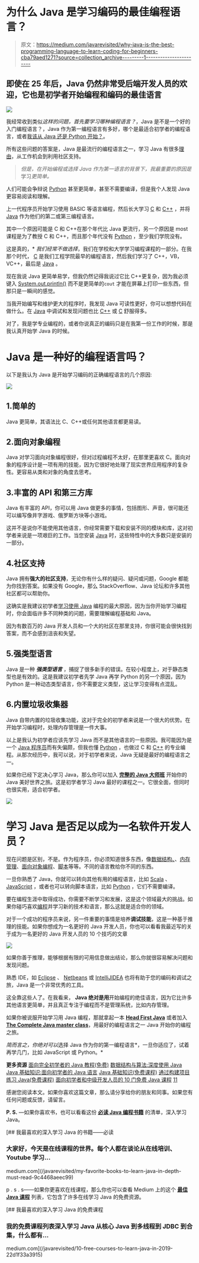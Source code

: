 # 为什么 Java 是学习编码的最佳编程语言？

> 原文：<https://medium.com/javarevisited/why-java-is-the-best-programming-language-to-learn-coding-for-beginners-cba79aed1271?source=collection_archive---------1----------------------->

## 即使在 25 年后，Java 仍然非常受后端开发人员的欢迎，它也是初学者开始编程和编码的最佳语言

[![](img/333b9f383f11c377f7df458dc79774cd.png)](https://click.linksynergy.com/fs-bin/click?id=JVFxdTr9V80&subid=0&offerid=323058.1&type=10&tmpid=14538&RD_PARM1=https%3A%2F%2Fwww.udemy.com%2Fjava-the-complete-java-developer-course%2F)

我经常收到类似*这样的问题，首先要学习哪种编程语言？*，Java 是不是一个好的入门编程语言？，Java 作为第一编程语言有多好，哪个是最适合初学者的编程语言，或者[我该从 Java 还是 Python 开始？](http://javarevisited.blogspot.sg/2013/11/java-vs-python-which-programming-laungage-to-learn-first.html)。

所有这些问题的答案是，Java 是最流行的编程语言之一，学习 Java 有很多[理由](https://javarevisited.blogspot.com/2018/07/10-reasons-to-learn-java-programming.html)，从工作机会到利用社区支持。

> *但是，在开始编程或选择 Java 作为第一语言的背景下，我最重要的原因是*学习*更简单。*

人们可能会争辩说 [Python](/better-programming/top-5-courses-to-learn-python-in-2018-best-of-lot-26644a99e7ec) 甚至更简单，甚至不需要编译，但是我个人发现 Java 更容易阅读和理解。

上一代程序员开始学习使用 BASIC 等语言编程，然后长大学习 [C](https://javarevisited.blogspot.com/2019/11/top-5-courses-to-learn-c-programming-in.html) 和 [C++](https://hackernoon.com/top-5-free-c-courses-to-learn-programming-in-2019-d27352277da0) ，并将 [Java](https://www.java67.com/2018/07/is-java-best-programming-language-for-beginners.html) 作为他们的第二或第三编程语言。

其中一个原因可能是 C 和 C++在那个年代比 Java 更流行，另一个原因是 most 课程是为了教授 C 和 C++，而且那个年代没有 [Python](https://javarevisited.blogspot.com/2018/03/top-5-courses-to-learn-python-in-2018.html) ，至少我们学院没有。

这是真的，* *我们经常不做选择*，我们在学校和大学学习编程课程的一部分。在我那个时代， [C](https://javarevisited.blogspot.com/2018/01/top-5-free-data-structure-and-algorithm-courses-java--c-programmers.html) 是我们工程学院最早的编程语言，然后我们学习了 C++，VB，VC++，最后是 [Java](/javarevisited/10-free-courses-to-learn-java-in-2019-22d1f33a3915) 。

现在我说 Java 更简单易学，但我仍然记得我说过它比 C++更复杂，因为我必须键入 [System.out.println()](http://javarevisited.blogspot.com/2012/10/eclipse-shortcut-to-systemoutprintln-in-java.html) 而不是更简单的`cout` 才能在屏幕上打印一些东西，但那只是一瞬间的感觉。

当我开始编写和维护更大的程序时，我发现 Java 可读性更好，你可以想想代码在做什么。在 [Java](https://javarevisited.blogspot.sg/2017/11/top-5-free-java-courses-for-beginners.html#axzz4zuIICRs9) 中调试和发现问题也比 [C++](http://www.java67.com/2018/02/5-free-cpp-courses-to-learn-programming.html) 或 [C](https://javarevisited.blogspot.com/2018/01/top-5-free-data-structure-and-algorithm-courses-java--c-programmers.html) 舒服得多。

对了，我是学专业编程的，或者你说真正的编码只是在我第一份工作的时候，那是我认真开始学 Java 的时候。

# Java 是一种好的编程语言吗？

以下是我认为 Java 是开始学习编码的正确编程语言的几个原因:

![](img/5e403b48d43f514d774f8a7c66d3eb5f.png)

## 1.简单的

Java 更简单，其语法比 C、C++或任何其他语言都更易读。

## 2.面向对象编程

Java 对学习面向对象编程很好，但对过程编程不太好，在那里更喜欢 C。面向对象的程序设计是一项有用的技能，因为它很好地处理了现实世界应用程序的复杂性。更容易从类和对象的角度去思考。

## 3.丰富的 API 和第三方库

Java 有丰富的 API，你可以用 Java 做更多的事情，包括图形、声音，很可能还可以编写像井字游戏、俄罗斯方块等小游戏。

这并不是说你不能使用其他语言，你经常需要下载和安装不同的模块和库，这对初学者来说是一项艰巨的工作。当您安装 [Java](https://javarevisited.blogspot.com/2017/11/top-5-free-java-courses-for-beginners.html#axzz5bvMCbE00) 时，这些特性中的大多数只是安装的一部分。

## 4.社区支持

Java 拥有**强大的社区支持**，无论你有什么样的疑问、疑问或问题，Google 都能为你找到答案。如果没有 Google，那么 StackOverflow、Java 论坛和许多其他社区都可以帮助你。

这确实是我建议初学者[学习使用 Java](https://javarevisited.blogspot.com/2019/03/top-5-online-courses-to-learn-to-code.html) 编程的最大原因，因为当你开始学习编程时，你会面临许多不同种类的问题，需要理解编程基础和 Java。

因为有数百万的 Java 开发人员和一个大的社区在那里支持，你很可能会很快找到答案，而不会感到沮丧和失望。

## 5.强类型语言

Java 是一种 ***强类型语言*** ，捕捉了很多新手的错误。在较小程度上，对于静态类型也是有效的。这是我建议初学者先学 Java 再学 Python 的另一个原因，因为 Python 是一种动态类型语言，你不需要定义类型，这让学习变得有点混乱。

## 6.内置垃圾收集器

Java 自带内置的垃圾收集功能，这对于完全的初学者来说是一个很大的优势。在开始学习编程时，处理内存管理是一件大事。

以上是我认为初学者应该先学习 Java 而不是其他语言的一些原因。我可能因为是一个 [Java 程序员](https://javarevisited.blogspot.com/2018/05/10-tips-to-become-better-java-developer.html#axzz5jwmmAbXI)而有失偏颇，但我也懂 [Python](https://hackernoon.com/10-free-python-programming-courses-for-beginners-to-learn-online-38312f3b9912) ，也做过 C 和 [C++](/@javinpaul/top-10-courses-to-learn-c-for-beginners-best-and-free-4afc262a544e?source=extreme_sidebar---------0-2----------------------) 的专业编程。从那次经历中，我可以说，对于初学者来说，Java 无疑是最好的编程语言之一。

如果你已经下定决心学习 Java，那么你可以加入 [**完整的 Java 大师班**](https://click.linksynergy.com/fs-bin/click?id=JVFxdTr9V80&subid=0&offerid=323058.1&type=10&tmpid=14538&RD_PARM1=https%3A%2F%2Fwww.udemy.com%2Fjava-the-complete-java-developer-course%2F) 开始你的 Java 美好世界之旅。这是初学者学习 Java 最好的课程之一。它很全面，但同时也很实用，适合初学者。

[![](img/4ca80737dffd68908bf152c458d61010.png)](https://click.linksynergy.com/fs-bin/click?id=JVFxdTr9V80&subid=0&offerid=323058.1&type=10&tmpid=14538&RD_PARM1=https%3A%2F%2Fwww.udemy.com%2Fjava-the-complete-java-developer-course%2F)

# 学习 Java 是否足以成为一名软件开发人员？

现在问题是区别，不是。作为程序员，你必须知道很多东西，像[数据结构、](http://www.java67.com/2018/06/data-structure-and-algorithm-interview-questions-programmers.html)、[内存管理](https://javarevisited.blogspot.com/2019/04/top-5-courses-to-learn-jvm-internals.html)、[面向对象编程](http://java67.blogspot.sg/2013/02/class-in-java-and-object-oriented-programming-tutorial.html)、[脚本](https://javarevisited.blogspot.com/2018/02/5-courses-to-learn-shell-scripting-in-linux.html)等等。不同的语言教给你不同的东西。

一旦你熟悉了 Java，你就可以转向其他有用的编程语言，比如 [Scala](https://javarevisited.blogspot.com/2018/01/10-reasons-to-learn-scala-programming.html#axzz550Ppgfxg) 、 [JavaScript](http://www.java67.com/2018/04/top-5-free-javascript-courses-to-learn.html) ，或者也可以转向脚本语言，比如 [Python](https://javarevisited.blogspot.com/2018/05/10-reasons-to-learn-python-programming.html) ，它们不需要编译。

要在编程生涯中取得成功，你需要不断学习和发展，这是这个领域最大的挑战。如果你碰巧喜欢[编程](https://hackernoon.com/10-data-structure-algorithms-and-programming-courses-to-crack-any-coding-interview-e1c50b30b927)并学习新的技术和语言，那么这就是适合你的领域。

对于一个成功的程序员来说，另一件重要的事情是培养**调试技能**，这是一种基于推理的技能。如果你想成为一名更好的 Java 开发人员，你也可以看看我最近写的关于成为一名更好的 Java 开发人员的 10 个技巧的文章

[![](img/acde35edbbbf24da035869023dee2405.png)](https://medium.com/javarevisited/top-5-java-online-courses-for-beginners-best-of-lot-1e1e240a758)

如果你善于推理，能够根据有限的可用信息做出结论，那么你就很容易解决问题和发现问题。

熟悉 IDE，如 [Eclipse](https://www.java67.com/2018/02/5-free-eclipse-and-junit-online-courses-java-developers.html) 、 [Netbeans](https://javarevisited.blogspot.com/2017/03/10-tools-used-by-java-programming-Developers.html) 或 [IntelliJIDEA](https://itnext.io/top-5-intellijidea-and-android-studio-courses-for-java-and-android-programmers-afcc27309b60) 也将有助于您的编码和调试之旅，Java 是一个非常优秀的工具。

这全靠这些人了。在我看来， **Java 绝对是用**开始编程的绝佳语言，因为它比许多其他语言更简单，并且真正专注于编程而不是管理系统，比如内存管理。

如果你被说服开始学习用 Java 编程，那就拿起一本 [**Head First Java**](http://www.amazon.com/dp/0596009208/?tag=javamysqlanta-20) 或者加入[**The Complete Java master class**](https://click.linksynergy.com/fs-bin/click?id=JVFxdTr9V80&subid=0&offerid=323058.1&type=10&tmpid=14538&RD_PARM1=https%3A%2F%2Fwww.udemy.com%2Fjava-the-complete-java-developer-course%2F)，用最好的编程语言之一 Java 开始你的编程之旅。

*简而言之，你绝对可以*选择 Java 作为你的第一编程语言*，一旦你适应了，试着再学几门，比如 JavaScript 或 Python。*

**更多资源**
[面向完全初学者的 Java 教程(免费)](http://bit.ly/2zO3AHT)
[数据结构与算法:深度使用 Java](https://click.linksynergy.com/fs-bin/click?id=JVFxdTr9V80&subid=0&offerid=323058.1&type=10&tmpid=14538&RD_PARM1=https%3A%2F%2Fwww.udemy.com%2Fdata-structures-and-algorithms-deep-dive-using-java%2F)
[Java 基础知识:面向初学者的 Java 语言](https://pluralsight.pxf.io/c/1193463/424552/7490?u=https%3A%2F%2Fwww.pluralsight.com%2Fcourses%2Fjava-fundamentals-language)
[Java 基础知识(免费课程)](http://bit.ly/2hgKrGO)
[通过构建项目练习 Java(免费课程)](http://bit.ly/2hj03tp)
[面向初学者和中级开发人员的 10 门免费 Java 课程](http://www.java67.com/2018/08/top-10-free-java-courses-for-beginners-experienced-developers.html)
[11](https://javarevisited.blogspot.com/2017/12/10-things-java-programmers-should-learn.html#axzz5atl0BngO)

感谢您阅读本文。如果你喜欢这篇文章，那么请分享给你的朋友和同事。如果您有任何问题或反馈，请留言。

**P. S.** —如果你喜欢书，也可以看看这份 [**必读 Java 编程书籍**](https://www.freecodecamp.org/news/must-read-books-to-learn-java-programming-327a3768ea2f/#f2fc) 的清单，深入学习 Java。

[](/javarevisited/my-favorite-books-to-learn-java-in-depth-must-read-9c4468aeec99) [## 我最喜欢的深入学习 Java 的书籍——必读

### 大家好，今天是在线课程的世界。每个人都在谈论从在线培训、Youtube 学习…

medium.com](/javarevisited/my-favorite-books-to-learn-java-in-depth-must-read-9c4468aeec99) 

p . s . s——如果你更喜欢在线课程，那么你也可以查看 Medium 上的这个 [**最佳 Java 课程**](/javarevisited/top-5-java-online-courses-for-beginners-best-of-lot-1e1e240a758) 列表，它包含了许多在线学习 Java 的免费资源。

[](/javarevisited/10-free-courses-to-learn-java-in-2019-22d1f33a3915) [## 我最喜欢的深入学习 Java 的免费课程

### 我的免费课程列表深入学习 Java 从核心 Java 到多线程到 JDBC 到合集，什么都有…

medium.com](/javarevisited/10-free-courses-to-learn-java-in-2019-22d1f33a3915)
